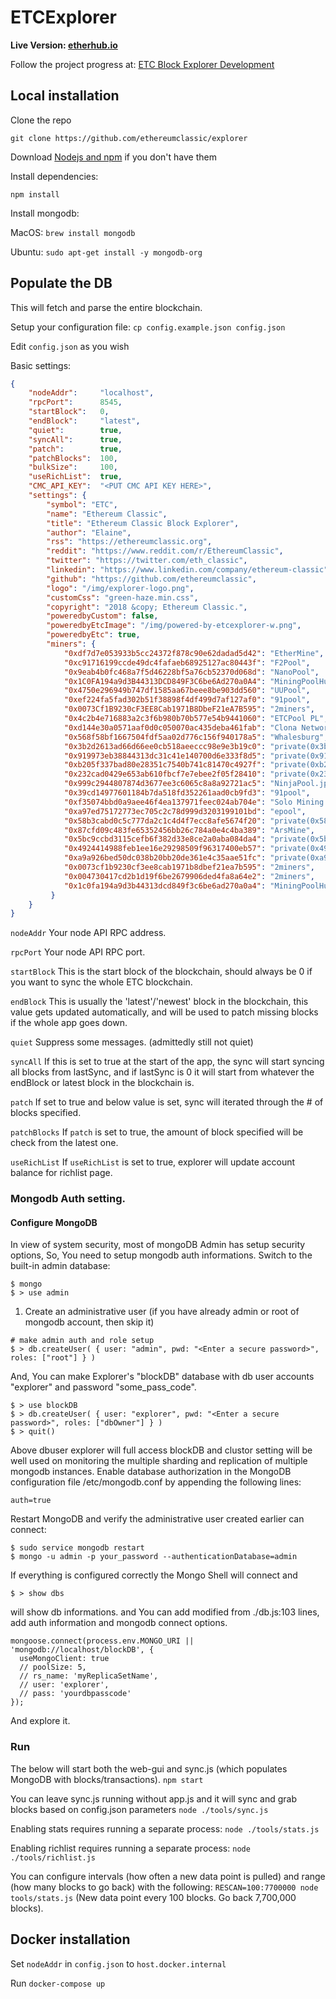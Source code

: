 # ETCExplorer

<b>Live Version: [etherhub.io](http://etherhub.io)</b>

Follow the project progress at: [ETC Block Explorer Development](https://github.com/ethereumclassic/explorer)

## Local installation

Clone the repo

`git clone https://github.com/ethereumclassic/explorer`

Download [Nodejs and npm](https://docs.npmjs.com/getting-started/installing-node "Nodejs install") if you don't have them

Install dependencies:

`npm install`

Install mongodb:

MacOS: `brew install mongodb`

Ubuntu: `sudo apt-get install -y mongodb-org`

## Populate the DB

This will fetch and parse the entire blockchain.

Setup your configuration file: `cp config.example.json config.json`

Edit `config.json` as you wish

Basic settings:
```json
{
    "nodeAddr":     "localhost",
    "rpcPort":      8545,
    "startBlock":   0,
    "endBlock":     "latest",
    "quiet":        true,
    "syncAll":      true,
    "patch":        true,
    "patchBlocks":  100,
    "bulkSize":     100,
    "useRichList":  true,
    "CMC_API_KEY":  "<PUT CMC API KEY HERE>",
    "settings": {
        "symbol": "ETC",
        "name": "Ethereum Classic",
        "title": "Ethereum Classic Block Explorer",
        "author": "Elaine",
        "rss": "https://ethereumclassic.org",
        "reddit": "https://www.reddit.com/r/EthereumClassic",
        "twitter": "https://twitter.com/eth_classic",
        "linkedin": "https://www.linkedin.com/company/ethereum-classic",
        "github": "https://github.com/ethereumclassic",
        "logo": "/img/explorer-logo.png",
        "customCss": "green-haze.min.css",
        "copyright": "2018 &copy; Ethereum Classic.",
        "poweredbyCustom": false,
        "poweredbyEtcImage": "/img/powered-by-etcexplorer-w.png",
        "poweredbyEtc": true,
        "miners": {
            "0xdf7d7e053933b5cc24372f878c90e62dadad5d42": "EtherMine",
            "0xc91716199ccde49dc4fafaeb68925127ac80443f": "F2Pool",
            "0x9eab4b0fc468a7f5d46228bf5a76cb52370d068d": "NanoPool",
            "0x1C0FA194a9d3B44313DCD849F3C6be6Ad270a0A4": "MiningPoolHub",
            "0x4750e296949b747df1585aa67beee8be903dd560": "UUPool",
            "0xef224fa5fad302b51f38898f4df499d7af127af0": "91pool",
            "0x0073Cf1B9230cF3EE8Cab1971B8DbeF21eA7B595": "2miners",
            "0x4c2b4e716883a2c3f6b980b70b577e54b9441060": "ETCPool PL",
            "0xd144e30a0571aaf0d0c050070ac435deba461fab": "Clona Network",
            "0x568f58bf1667504fdf5aa02d776c156f940178a5": "Whalesburg",
            "0x3b2d2613ad66d66ee0cb518aeeccc98e9e3b19c0": "private(0x3b2d2613)",
            "0x919973eb38844313dc31c41e140700d6e333f8d5": "private(0x919973eb)",
            "0xb205f337bad80e28351c7540b741c81470c4927f": "private(0xb205f337)",
            "0x232cad0429e653ab610fbcf7e7ebee2f05f28410": "private(0x232cad04)",
            "0x999c2944807874d3677ee3c6065c8a8a92721ac5": "NinjaPool.jp",
            "0x39cd14977601184b7da518fd352261aad0cb9fd3": "91pool",
            "0xf35074bbd0a9aee46f4ea137971feec024ab704e": "Solo Mining Pools",
            "0xa97ed75172773ec705c2c78d999d3203199101bd": "epool",
            "0x58b3cabd0c5c777da2c1c4d4f7ecc8afe5674f20": "private(0x58b3cabd0)",
            "0x87cfd09c483fe65352456bb26c784a0e4c4ba389": "ArsMine",
            "0x5bc9ccbd3115cefb6f382d33e8ce2a0aba084da4": "private(0x5bc9ccbd3)",
            "0x4924414988feb1ee16e29298509f96317400eb57": "private(0x492441498)",
            "0xa9a926bed50dc038b20bb20de361e4c35aae51fc": "private(0xa9a926bed)",
            "0x0073cf1b9230cf3ee8cab1971b8dbef21ea7b595": "2miners",
            "0x004730417cd2b1d19f6be2679906ded4fa8a64e2": "2miners",
            "0x1c0fa194a9d3b44313dcd849f3c6be6ad270a0a4": "MiningPoolHub"
         }
    }
}

```

```nodeAddr```    Your node API RPC address.

```rpcPort```     Your node API RPC port.

```startBlock```  This is the start block of the blockchain, should always be 0 if you want to sync the whole ETC blockchain.

```endBlock```    This is usually the 'latest'/'newest' block in the blockchain, this value gets updated automatically, and will be used to patch missing blocks if the whole app goes down.

```quiet```       Suppress some messages. (admittedly still not quiet)

```syncAll```     If this is set to true at the start of the app, the sync will start syncing all blocks from lastSync, and if lastSync is 0 it will start from whatever the endBlock or latest block in the blockchain is.

```patch```       If set to true and below value is set, sync will iterated through the # of blocks specified.

```patchBlocks``` If `patch` is set to true, the amount of block specified will be check from the latest one.

```useRichList``` If `useRichList` is set to true, explorer will update account balance for richlist page.

### Mongodb Auth setting.

#### Configure MongoDB

In view of system security, most of mongoDB Admin has setup security options, So, You need to setup mongodb auth informations.
Switch to the built-in admin database:

```
$ mongo
$ > use admin
```

1. Create an administrative user  (if you have already admin or root of mongodb account, then skip it)

```
# make admin auth and role setup
$ > db.createUser( { user: "admin", pwd: "<Enter a secure password>", roles: ["root"] } )
```

And, You can make Explorer's "blockDB" database with db user accounts "explorer" and password "some_pass_code".

```
$ > use blockDB
$ > db.createUser( { user: "explorer", pwd: "<Enter a secure password>", roles: ["dbOwner"] } )
$ > quit()
```

Above dbuser explorer will full access blockDB and clustor setting will be well used on monitoring the multiple sharding and replication of multiple mongodb instances.
Enable database authorization in the MongoDB configuration file /etc/mongodb.conf by appending the following lines:

```
auth=true
```

Restart MongoDB and verify the administrative user created earlier can connect:

```
$ sudo service mongodb restart
$ mongo -u admin -p your_password --authenticationDatabase=admin
```

If everything is configured correctly the Mongo Shell will connect and

```
$ > show dbs
```

will show db informations.
and You can add modified from  ./db.js:103 lines,  add auth information and mongodb connect options.

```
mongoose.connect(process.env.MONGO_URI || 'mongodb://localhost/blockDB', {
  useMongoClient: true
  // poolSize: 5,
  // rs_name: 'myReplicaSetName',
  // user: 'explorer',
  // pass: 'yourdbpasscode'
});
```

And explore it.

### Run

The below will start both the web-gui and sync.js (which populates MongoDB with blocks/transactions).
`npm start`

You can leave sync.js running without app.js and it will sync and grab blocks based on config.json parameters
`node ./tools/sync.js`

Enabling stats requires running a separate process:
`node ./tools/stats.js`

Enabling richlist requires running a separate process:
`node ./tools/richlist.js`

You can configure intervals (how often a new data point is pulled) and range (how many blocks to go back) with the following:
`RESCAN=100:7700000 node tools/stats.js` (New data point every 100 blocks. Go back 7,700,000 blocks).

## Docker installation
Set `nodeAddr` in `config.json` to `host.docker.internal`

Run `docker-compose up`

